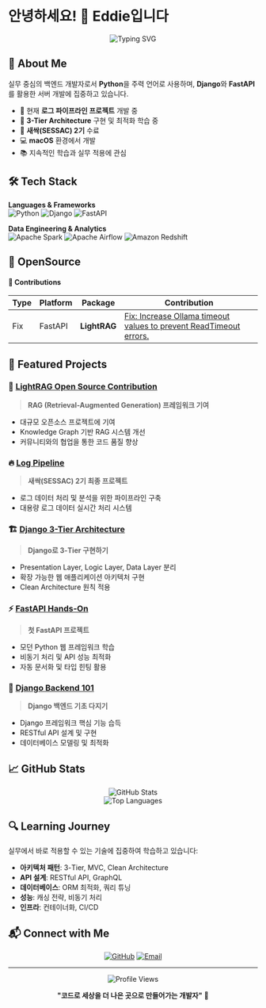 # 안녕하세요! 👋 Eddie입니다

<div align="center">
  <img src="https://readme-typing-svg.herokuapp.com?font=Fira+Code&pause=1000&color=F7F7F7&width=435&lines=Backend+Developer;Python+%7C+Django+%7C+FastAPI;Building+Scalable+Solutions" alt="Typing SVG" />
</div>

## 🚀 About Me

실무 중심의 백엔드 개발자로서 **Python**을 주력 언어로 사용하며, **Django**와 **FastAPI**를 활용한 서버 개발에 집중하고 있습니다. 

- 🔭 현재 **로그 파이프라인 프로젝트** 개발 중
- 🌱 **3-Tier Architecture** 구현 및 최적화 학습 중
- 💼 **새싹(SESSAC) 2기** 수료
- 💻 **macOS** 환경에서 개발
- 📚 지속적인 학습과 실무 적용에 관심

## 🛠️ Tech Stack

**Languages & Frameworks**  
![Python](https://img.shields.io/badge/Python-3776AB?style=for-the-badge&logo=python&logoColor=white)
![Django](https://img.shields.io/badge/Django-092E20?style=for-the-badge&logo=django&logoColor=white)
![FastAPI](https://img.shields.io/badge/FastAPI-009688?style=for-the-badge&logo=FastAPI&logoColor=white)

**Data Engineering & Analytics**  
![Apache Spark](https://img.shields.io/badge/Apache%20Spark-E25A1C?style=for-the-badge&logo=apachespark&logoColor=white)
![Apache Airflow](https://img.shields.io/badge/Apache%20Airflow-017CEE?style=for-the-badge&logo=apacheairflow&logoColor=white)
![Amazon Redshift](https://img.shields.io/badge/Amazon%20Redshift-8C4FFF?style=for-the-badge&logo=amazonredshift&logoColor=white)


## 🤝 OpenSource

#### 🌟 Contributions

| Type | Platform | Package | Contribution |
|------|----------|---------|-------------|
| Fix | FastAPI | **LightRAG** | [Fix: Increase Ollama timeout values to prevent ReadTimeout errors.](https://github.com/HKUDS/LightRAG/pull/1643) |


## 📂 Featured Projects

### 🌟 [LightRAG Open Source Contribution](https://github.com/HKUDS/LightRAG/pull/1643)
> **RAG (Retrieval-Augmented Generation) 프레임워크 기여**
- 대규모 오픈소스 프로젝트에 기여
- Knowledge Graph 기반 RAG 시스템 개선
- 커뮤니티와의 협업을 통한 코드 품질 향상
  
### 🔥 [Log Pipeline](https://github.com/eddiemaru-101/logpipeline)
> **새싹(SESSAC) 2기 최종 프로젝트**
- 로그 데이터 처리 및 분석을 위한 파이프라인 구축
- 대용량 로그 데이터 실시간 처리 시스템

### 🏗️ [Django 3-Tier Architecture](https://github.com/eddiemaru-101/djn_proj)
> **Django로 3-Tier 구현하기**
- Presentation Layer, Logic Layer, Data Layer 분리
- 확장 가능한 웹 애플리케이션 아키텍처 구현
- Clean Architecture 원칙 적용

### ⚡ [FastAPI Hands-On](https://github.com/eddiemaru-101/fastapi-HandsOn)
> **첫 FastAPI 프로젝트**
- 모던 Python 웹 프레임워크 학습
- 비동기 처리 및 API 성능 최적화
- 자동 문서화 및 타입 힌팅 활용

### 🎯 [Django Backend 101](https://github.com/eddiemaru-101/django-backend-101)
> **Django 백엔드 기초 다지기**
- Django 프레임워크 핵심 기능 습득
- RESTful API 설계 및 구현
- 데이터베이스 모델링 및 최적화

## 📈 GitHub Stats

<div align="center">
  <img src="https://github-readme-stats.vercel.app/api?username=eddiemaru-101&show_icons=true&theme=dark&count_private=true" alt="GitHub Stats" />
</div>

<div align="center">
  <img src="https://github-readme-stats.vercel.app/api/top-langs/?username=eddiemaru-101&layout=compact&theme=dark" alt="Top Languages" />
</div>


## 🔍 Learning Journey

실무에서 바로 적용할 수 있는 기술에 집중하여 학습하고 있습니다:

- **아키텍처 패턴**: 3-Tier, MVC, Clean Architecture
- **API 설계**: RESTful API, GraphQL
- **데이터베이스**: ORM 최적화, 쿼리 튜닝
- **성능**: 캐싱 전략, 비동기 처리
- **인프라**: 컨테이너화, CI/CD

## 📬 Connect with Me

<div align="center">
  
[![GitHub](https://img.shields.io/badge/GitHub-181717?style=for-the-badge&logo=github&logoColor=white)](https://github.com/eddiemaru-101)
[![Email](https://img.shields.io/badge/Email-D14836?style=for-the-badge&logo=gmail&logoColor=white)](mailto:your-email@example.com)

</div>

---

<div align="center">
  <img src="https://komarev.com/ghpvc/?username=eddiemaru-101&color=blueviolet&style=flat-square&label=Profile+Views" alt="Profile Views" />
</div>

<div align="center">
  
**"코드로 세상을 더 나은 곳으로 만들어가는 개발자"** 🚀

</div>
